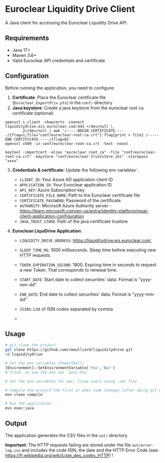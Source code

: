 # Euroclear Liquidity Drive Client

A Java client for accessing the Euroclear Liquidity Drive API.

## Requirements

- Java 17+
- Maven 3.6+
- Valid Euroclear API credentials and certificate

## Configuration

Before running the application, you need to configure:

1. **Certificate**: Place the Euroclear certificate file (`Euroclear_ExportPriv.pfx`) in the `conf/` directory
2. **Java keystore**: Create a java keystore from the euroclear root ca certificate (optional)
```shell
openssl s_client -showcerts -connect liquiditydrive.eis.euroclear.com:443 </dev/null \
        2>/dev/null | awk '/-----BEGIN CERTIFICATE-----/{flag=1;file="conf/euroclear-root-ca.crt"} flag{print > file} /-----END CERTIFICATE-----/{flag=0}'
openssl x509 -in conf/euroclear-root-ca.crt -text -noout

keytool -importcert -alias "euroclear_root_ca" -file "conf/euroclear-root-ca.crt" -keystore "conf/euroclear-truststore.jks" -storepass "xxxx"
```
3. **Credentials & certificate**: Update the following env variables`:
   - `CLIENT_ID`: Your Azure AD application client ID
   - `APPLICATION_ID`: Your Euroclear application ID
   - `API_KEY`: Azure Subscription key
   - `CERTIFICATE_FILE_NAME`: Path to the Euroclear certificate file
   - `CERTIFICATE_PASSWORD`: Password of the  certificate
   - `AUTHORITY`: Microsoft Azure Authority server - https://learn.microsoft.com/en-us/entra/identity-platform/msal-client-application-configuration
   - `JAVA_TRUST_STORE`: Path of the java certificate trustore

4. **Euroclean LiquiDrive Application**: 
   - `LIQUIDITY_DRIVE_ADDRESS`: https://liquiditydrive.eis.euroclear.com`
   - `SLEEP_TIME_MS`: 1000 milliseconds. Sleep time before executing new HTTP requests
   - `TOKEN_EXPIRATION_SECOND`: 1800. Expiring time in seconds to request a new Token. That corresponds to renewal time.

   - `START_DATE`: Start date to collect securities' data. Format is "yyyy-mm-dd"
   - `END_DATE`: End date to collect securities' data. Format is "yyyy-mm-dd"
   - `ISINS`: List of ISIN codes separated by comma
   - 
## Usage

```bash
# git clone the project
git clone https://github.com/cmoulliard/liquiditydrive.git
cd liquiditydrive

# Set the env variables (PowerShell)
[Environment]::SetEnvironmentVariable('Foo','Bar')
# Trick: to see the env var `$env:Foo`

# Set the env variables for mac, linux users using .net file

# Compile the project the first or when code changes (after doing git pull)
mvn clean compile

# Run the application
mvn exec:java
```

## Output

The application generates the CSV files in the `out/` directory.

**Important**: The HTTP requests failing are stored under the file `out/error-log.csv` and includes the code ISIN, the date and the HTTP Error Code (see: https://fr.wikipedia.org/wiki/Liste_des_codes_HTTP) !